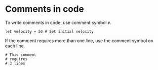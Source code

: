 # Comments in code

To write comments in code, use comment symbol `#`.

```
let velocity = 50 # Set initial velocity
```

If the comment requires more than one line, use the comment symbol on each line.

```
# This comment
# requires
# 3 lines
```
